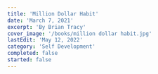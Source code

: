 ```yaml
---
title: 'Million Dollar Habit'
date: 'March 7, 2021'
excerpt: 'By Brian Tracy'
cover_image: '/books/million dollar habit.jpg'
lastEdit: 'May 12, 2022'
category: 'Self Development'
completed: false
started: false
---
```


